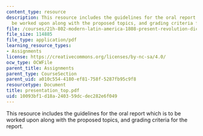 ```yaml
---
content_type: resource
description: This resource includes the guidelines for the oral report which is to
  be worked upon along with the proposed topics, and grading criteria for the report.
file: /courses/21h-802-modern-latin-america-1808-present-revolution-dictatorship-democracy-spring-2005/10093bf1d18a240359dcdec282e6f049_presentation_top.pdf
file_size: 114885
file_type: application/pdf
learning_resource_types:
- Assignments
license: https://creativecommons.org/licenses/by-nc-sa/4.0/
ocw_type: OCWFile
parent_title: Assignments
parent_type: CourseSection
parent_uid: a010c554-4180-ef81-758f-5287fb95c9f8
resourcetype: Document
title: presentation_top.pdf
uid: 10093bf1-d18a-2403-59dc-dec282e6f049
---
```

This resource includes the guidelines for the oral report which is to be worked upon along with the proposed topics, and grading criteria for the report.